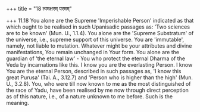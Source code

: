 +++
title = "18 त्वमक्षरम् परमम्"

+++
11.18 You alone are the Supreme 'Imperishable Person' indicated as that
which ought to be realised in such Upanisadic passages as: 'Two sciences
are to be known' (Mun. U., 1.1.4). You alone are the 'Supreme
Substratum' of the universe, i.e., supreme support of this universe. You
are 'immutable', namely, not liable to mutation. Whatever might be your
attributes and divine manifestations, You remain unchanged in Your form.
You alone are the guardian of 'the eternal law' - You who protect the
eternal Dharma of the Veda by incarnations like this. I know you are the
everlasting Person. I know You are the eternal Person, described in such
passages as, 'I know this great Purusa' (Tai. A., 3.12.7) and 'Person
who is higher than the high' (Mun. U., 3.2.8). You, who were till now
known to me as the most distinguished of the race of Yadu, have been
realised by me now through direct perception as of this nature, i.e., of
a nature unknown to me before. Such is the meaning.
